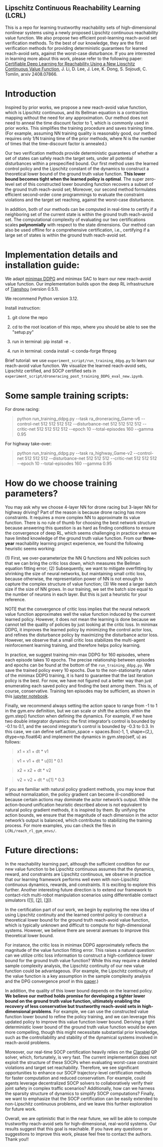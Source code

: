 ## Lipschitz Continuous Reachability Learning (LCRL)

This is a repo for learning trustworthy reachability sets of high-dimensional nonlinear systems using a newly proposed Lipschitz continuous reachability value function. We also propose two efficient post-learning reach-avoid set verification methods. To the best of our knowledge, they are the first verification methods for providing deterministic guarantees for learned reach-avoid sets, against the worst-case disturbance. If you are interested in learning more about this work, please refer to the following paper: [Certifiable Deep Learning for Reachability Using a New Lipschitz Continuous Value Function](https://arxiv.org/abs/2408.07866), J. Li, D. Lee, J. Lee, K. Dong, S. Sojoudi, C. Tomlin, arxiv 2408.07866.


# Introduction

Inspired by prior works, we propose a new reach-avoid value function, which is Lipschitz continuous, and its Bellman equation is a contraction mapping without the need for any approximation. Our method does not need to anneal the time discount factor to 1, which is commonly used in prior works. This simplifies the training procedure and saves training time. (For example, assuming NN training quality is reasonably good, our method requires only 1/N training time of the prior methods, where N is the number of times that the time-discount factor is annealed.) 

Our two verification methods provide deterministic guarantees of whether a set of states can safely reach the target sets, under all potential disturbances within a prespecified bound. Our first method uses the learned control policy and the Lipschitz constant of the dynamics to construct a theoretical lower bound of the ground truth value function. **This lower bound becomes tight when the learned policy is optimal**. The super zero-level set of this constructed lower bounding function recovers a subset of the ground truth reach-avoid set; Moreover, our second method formulates efficient second-order cone programmings to evaluate the constraint violations and the target set reaching, against the worst-case disturbance. 

In addition, both of our methods can be computed in real-time to certify if a neighboring set of the current state is within the ground truth reach-avoid set. The computational complexity of evaluating our two certifications scales **polynomially** with respect to the state dimensions. Our method can also be used offline for a comprehensive certification, i.e., certifying if a large set of states is within the ground truth reach-avoid set.



# Implementation details and installation guide:

We adapt [minimax DDPG](http://aima.eecs.berkeley.edu/~russell/papers/aaai19-marl.pdf) and minimax SAC to learn our new reach-avoid value function. Our implementation builds upon the deep RL infrastructure of [Tianshou](https://github.com/thu-ml/tianshou) (version 0.5.1).  

We recommend Python version 3.12. 

Install instruction:

1. git clone the repo

2. cd to the root location of this repo, where you should be able to see the "setup.py"

3. run in terminal: pip install -e .

4. run in terminal: conda install -c conda-forge ffmpeg

Brief tutorial: we use `experiment_script/run_training_ddpg.py` to learn our reach-avoid value function. We visualize the learned reach-avoid sets, Lipschitz certified, and SOCP certified sets in `experiment_script/droneracing_post_training_DDPG_eval_new.ipynb`. 

# Some sample training scripts:

For drone racing: 

> python run_training_ddpg.py --task ra_droneracing_Game-v6 --control-net 512 512 512 512 --disturbance-net 512 512 512 512 --critic-net 512 512 512 512 --epoch 10 --total-episodes 160 --gamma 0.95

For highway take-over: 

> python run_training_ddpg.py --task ra_highway_Game-v2 --control-net 512 512 512 --disturbance-net 512 512 512 --critic-net 512 512 512 --epoch 10 --total-episodes 160 --gamma 0.95

# How do we choose training parameters?

You may ask why we choose 4-layer NN for drone racing but 3-layer NN for highway driving? Part of the reason is because drone racing has more constraints. It requires a more complex NN to approximate its value function. There is no rule of thumb for choosing the best network structure because answering this question is as hard as finding conditions to ensure the convergence of deep RL, which seems challenging in practice when we have limited knowledge of the ground truth value function. From our **three-year** reachability learning project experience, we found the following heuristic seems working: 

(1) First, we over-parameterize the NN Q functions and NN policies such that we can bring the critic loss down, which measures the Bellman equation fitting error;
(2) Subsequently, we want to mitigate overfitting by shrinking the size of neural networks, but maintaining small critic loss, because otherwise, the representation power of NN is not enough to capture the complex structure of value function;
(3) We need a larger batch size if the size of NN grows. In our training, we set the batch size equal to the number of neurons in each layer. But this is just a heuristic for your reference. 

NOTE that the convergence of critic loss implies that the neural network value function approximates well the value function induced by the current learned policy. However, it does not mean the learning is done because we cannot tell the quality of policies by just looking at the critic loss. In minimax DDPG, it improves the learned policy by minimizing the control actor loss, and refines the disturbance policy by maximizing the disturbance actor loss. However, we observe that a small critic loss stabilizes the multi-agent reinforcement learning training, and therefore helps policy learning. 

In practice, we suggest training min-max DDPG for 160 episodes, where each episode takes 10 epochs. The precise relationship between episodes and epochs can be found at the bottom of the `run_training_ddpg.py`. We save the trained policy every 10 epochs. Due to the non-stationarity nature of the minimax DDPG training, it is hard to guarantee that the last iteration policy is the best. For now, we have not figured out a better way than just enumerating each saved policy and finding the best among them. This is, of course, conservative. Training ten episodes may be sufficient, as shown in this [jupyter notebook](https://github.com/jamesjingqili/Lipschitz_Continuous_Reachability_Learning/blob/main/experiment_script/highway_post_training_DDPG_evaluation_new.ipynb).

Finally, we recommend always setting the action space to range from -1 to 1 in the gym.env definition, but we can scale or shift the actions within the gym.step() function when defining the dynamics. For example, if we have two double integrator dynamics: the first integrator’s control is bounded by -0.1 to 0.1, and the second integrator’s control is bounded by -0.3 to 0.3. In this case, we can define self.action_space = spaces.Box(-1, 1, shape=(2,), dtype=np.float64) and implement the dynamics in gym.step(self, u) as follows:

> x1 = x1 + dt * v1

> v1 = v1 + dt * u[0] * 0.1

> x2 = x2 + dt * v2

> v2 = v2 + dt * u[1] * 0.3

If you are familiar with natural policy gradient methods, you may know that without normalization, the policy gradient can become ill-conditioned because certain actions may dominate the actor network’s output. While the action-bound unification heuristic described above is not equivalent to natural policy gradient methods, it is inspired by them. By unifying the action bounds, we ensure that the magnitude of each dimension in the actor network’s output is balanced, which contributes to stabilizing the training process. For more examples, you can check the files in `LCRL/reach_rl_gym_envs/`.

# Future directions:

In the reachability learning part, although the sufficient condition for our new value function to be Lipschitz continuous assumes that the dynamics, reward, and constraints are Lipschitz continuous, we observe in practice that our learning framework performs well even with non-Lipschitz continuous dynamics, rewards, and constraints. It is exciting to explore this further. Another interesting future direction is to extend our framework to contact-rich multi-robot manipulation scenarios using differentiable contact simulators ([[1]](https://arxiv.org/pdf/2203.00806), [[2]](https://arxiv.org/pdf/2403.08716), [[3]](https://arxiv.org/pdf/2210.09420)). 

In the certification part of our work, we begin by exploring the new idea of using Lipschitz continuity and the learned control policy to construct a theoretical lower bound for the ground truth reach-avoid value function, which is typically unknown and difficult to compute for high-dimensional systems. However, we believe there are several avenues to improve this theoretical lower bound. 

For instance, the critic loss in minimax DDPG approximately reflects the magnitude of the value function fitting error. This raises a natural question: can we utilize critic loss information to construct a high-confidence lower bound for the ground truth value function? While this may require a detailed sample complexity analysis, the Lipschitz continuity of our new value function could be advantageous. (For example, the Lipschitz continuity of the value function is a key assumption in the sample complexity analysis and the DPG convergence proof in this [paper](https://proceedings.mlr.press/v180/xiong22a/xiong22a.pdf).) 

In addition, the quality of this lower bound depends on the learned policy. **We believe our method holds promise for developing a tighter lower bound on the ground truth value function, ultimately enabling the recovery of less conservative but trustworthy reach-avoid sets in high-dimensional problems**. For example, we can use the constructed value function lower bound to refine the policy training, and we can leverage this updated policy to improve this value function lower bound. Deriving a tight deterministic lower bound of the ground truth value function would be even more compelling, though this might necessitate substantial prior knowledge, such as the controllability and stability of the dynamical systems involved in reach-avoid problems.


Moreover, our real-time SOCP certification heavily relies on the [Clarabel](https://clarabel.org/stable/examples/py/example_socp/) QP solver, which, fortunately, is very fast. The current implementation does not exploit the structure of these SOCPs when evaluating worst-case constraint violations and target set reachability. Therefore, we see significant opportunities to enhance our SOCP trajectory-level certification methods for faster computation and reduced conservatism. For example, could agents leverage decentralized SOCP solvers to collaboratively verify their joint safety in complex traffic scenarios? Additionally, how can we harness the sparsity structure of dynamics to simplify SOCP computations? Finally, we want to emphasize that the SOCP certification can be easily extended to non-Lipschitz continuous problems, and we leave this further exploration for future work.


Overall, we are optimistic that in the near future, we will be able to compute trustworthy reach-avoid sets for high-dimensional, real-world systems. Our results suggest that this goal is reachable. If you have any questions or suggestions to improve this work, please feel free to contact the authors. Thank you!!

